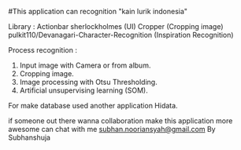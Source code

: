 #This application can recognition "kain lurik indonesia" 

Library :
Actionbar sherlockholmes (UI)
Cropper (Cropping image)
pulkit110/Devanagari-Character-Recognition (Inspiration Recognition)  

Process recognition :
1. Input image with Camera or from album.
2. Cropping image.
3. Image processing with Otsu Thresholding.
4. Artificial unsupervising learning (SOM).

For make database used another application Hidata.

if someone out there wanna collaboration make this application more awesome 
can chat with me subhan.nooriansyah@gmail.com
By Subhanshuja
